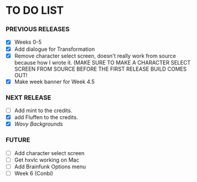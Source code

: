 # TO DO LIST

### PREVIOUS RELEASES

- [x] Weeks 0-5
- [x] Add dialogue for Transformation
- [x] Remove character select screen, doesn't really work from source because how I wrote it. (MAKE SURE TO MAKE A CHARACTER SELECT SCREEN FROM SOURCE BEFORE THE FIRST RELEASE BUILD COMES OUT!
- [x] Make week banner for Week 4.5

### NEXT RELEASE
- [ ] Add mint to the credits.
- [x] add Fluffen to the credits.
- [x] *Wavy Backgrounds*

### FUTURE

- [ ] Add character select screen
- [ ] Get hxvlc working on Mac
- [ ] Add Brainfunk Options menu
- [ ] Week 6 (Conbi)
